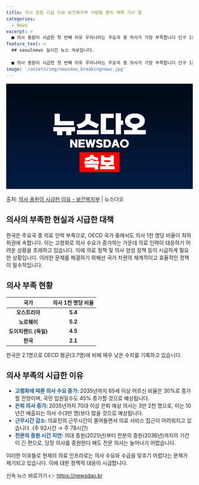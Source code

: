 ```yaml
---
title: 의사 충원 시급 이유 보건복지부 사람들 클릭 제목 기사 잘
categories:
  - News
excerpt: >
  ■ 의사 충원이 시급한 첫 번째 이유 우리나라는 주요국 중 의사가 가장 부족합니다 인구 1천 명당 의사수  …
feature_text: >
  ## seoulnews 실시간 뉴스 속보입니다.

  ■ 의사 충원이 시급한 첫 번째 이유 우리나라는 주요국 중 의사가 가장 부족합니다 인구 1천 명당 의사수  …
image: '/assets/img/newsdao_breakingnews.jpg'
---
```


![뉴스다오 속보](/assets/img/newsdao_breakingnews.jpg)

<p>출처: <a href="https://newsdao.kr/3245" rel="dofollow">의사 충원이 시급한 이유  - 보건복지부</a> | 뉴스다오</p>

<h2 data-ke-size="size26">의사의 부족한 현실과 시급한 대책</h2>
<p data-ke-size="size16">한국은 주요국 중 의료 인력 부족으로, OECD 국가 중에서도 의사 1천 명당 비율이 최하위권에 속합니다. 이는 고령화로 의사 수요가 증가하는 가운데 의료 인력이 대응하기 어려운 상황을 초래하고 있습니다. 이에 의료 정책 및 의사 양성 정책 등이 시급하게 필요한 상황입니다. 이러한 문제를 해결하기 위해선 국가 차원의 체계적이고 효율적인 정책이 필수적입니다.</p>

<h2 data-ke-size="size24">의사 부족 현황</h2>
<table>
    <thead>
        <tr>
            <th style="text-align: center;">국가</th>
            <th style="text-align: center;">의사 1천 명당 비율</th>
        </tr>
    </thead>
    <tbody>
        <tr>
            <td style="text-align: center;"><b>오스트리아</b></td>
            <td style="text-align: center;"><b>5.4</b></td>
        </tr>
        <tr>
            <td style="text-align: center;"><b>노르웨이</b></td>
            <td style="text-align: center;"><b>5.2</b></td>
        </tr>
        <tr>
            <td style="text-align: center;"><b>도이치랜드 (독일)</b></td>
            <td style="text-align: center;"><b>4.5</b></td>
        </tr>
        <tr>
            <td style="text-align: center;"><b>한국</b></td>
            <td style="text-align: center;"><b>2.1</b></td>
        </tr>
    </tbody>
</table>
<p data-ke-size="size16">한국은 2.1명으로 OECD 평균(3.7명)에 비해 매우 낮은 수치를 기록하고 있습니다.</p>

<h2 data-ke-size="size24">의사 부족의 시급한 이유</h2>
<ul>
    <li><b><span style="color: #1a5490;">고령화에 따른 의사 수요 증가: </span></b>2035년까지 65세 이상 어르신 비율은 30%로 증가할 전망이며, 국민 입원일수도 45% 증가할 것으로 예상됩니다.</li>
    <li><b><span style="color: #1a5490;">은퇴 의사 증가: </span></b>2035년까지 70대 이상 은퇴 예상 의사는 3만 2천 명으로, 이는 10년간 배출되는 의사 수(3만 명)보다 많을 것으로 예상됩니다.</li>
    <li><b><span style="color: #1a5490;">근무시간 감소: </span></b>의료진의 근무시간이 줄어들면서 의료 서비스 접근이 어려워지고 있습니다. (주 92시간 → 주 78시간)</li>
    <li><b><span style="color: #1a5490;">전문의 증원 시간 지연: </span></b>의대 증원(2025년)부터 전문의 증원(2036년)까지의 기간이 긴 편으로, 당장 의사를 증원한다 해도 전문 의사는 늘어나기 어렵습니다.</li>
</ul>
<p data-ke-size="size16">이러한 이유들로 현재의 의료 인프라로는 의사 수요와 수급을 맞추기 어렵다는 문제가 제기되고 있습니다. 이에 대한 정책적 대응이 시급합니다.</p> 

신속 뉴스 바로가기 👉 <a href="https://newsdao.kr" rel="dofollow">https://newsdao.kr</a>


